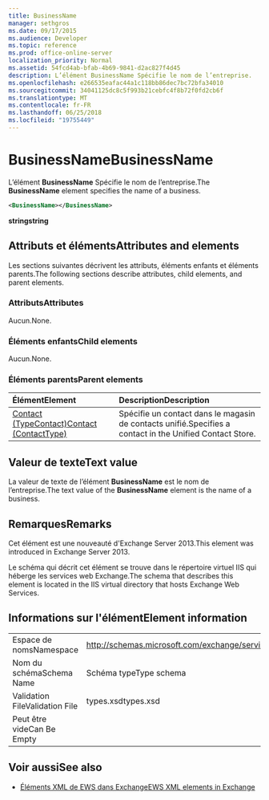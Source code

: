 ```yaml
---
title: BusinessName
manager: sethgros
ms.date: 09/17/2015
ms.audience: Developer
ms.topic: reference
ms.prod: office-online-server
localization_priority: Normal
ms.assetid: 54fcd4ab-bfab-4b69-9841-d2ac827f4d45
description: L’élément BusinessName Spécifie le nom de l’entreprise.
ms.openlocfilehash: e266535eafac44a1c118bb86dec7bc72bfa34010
ms.sourcegitcommit: 34041125dc8c5f993b21cebfc4f8b72f0fd2cb6f
ms.translationtype: MT
ms.contentlocale: fr-FR
ms.lasthandoff: 06/25/2018
ms.locfileid: "19755449"
---
```

# <a name="businessname"></a><span data-ttu-id="a3e76-103">BusinessName</span><span class="sxs-lookup"><span data-stu-id="a3e76-103">BusinessName</span></span>

<span data-ttu-id="a3e76-104">L’élément **BusinessName** Spécifie le nom de l’entreprise.</span><span class="sxs-lookup"><span data-stu-id="a3e76-104">The **BusinessName** element specifies the name of a business.</span></span> 
  
```XML
<BusinessName></BusinessName>
```

 <span data-ttu-id="a3e76-105">**string**</span><span class="sxs-lookup"><span data-stu-id="a3e76-105">**string**</span></span>
## <a name="attributes-and-elements"></a><span data-ttu-id="a3e76-106">Attributs et éléments</span><span class="sxs-lookup"><span data-stu-id="a3e76-106">Attributes and elements</span></span>

<span data-ttu-id="a3e76-107">Les sections suivantes décrivent les attributs, éléments enfants et éléments parents.</span><span class="sxs-lookup"><span data-stu-id="a3e76-107">The following sections describe attributes, child elements, and parent elements.</span></span>
  
### <a name="attributes"></a><span data-ttu-id="a3e76-108">Attributs</span><span class="sxs-lookup"><span data-stu-id="a3e76-108">Attributes</span></span>

<span data-ttu-id="a3e76-109">Aucun.</span><span class="sxs-lookup"><span data-stu-id="a3e76-109">None.</span></span>
  
### <a name="child-elements"></a><span data-ttu-id="a3e76-110">Éléments enfants</span><span class="sxs-lookup"><span data-stu-id="a3e76-110">Child elements</span></span>

<span data-ttu-id="a3e76-111">Aucun.</span><span class="sxs-lookup"><span data-stu-id="a3e76-111">None.</span></span>
  
### <a name="parent-elements"></a><span data-ttu-id="a3e76-112">Éléments parents</span><span class="sxs-lookup"><span data-stu-id="a3e76-112">Parent elements</span></span>

|<span data-ttu-id="a3e76-113">**Élément**</span><span class="sxs-lookup"><span data-stu-id="a3e76-113">**Element**</span></span>|<span data-ttu-id="a3e76-114">**Description**</span><span class="sxs-lookup"><span data-stu-id="a3e76-114">**Description**</span></span>|
|:-----|:-----|
|[<span data-ttu-id="a3e76-115">Contact (TypeContact)</span><span class="sxs-lookup"><span data-stu-id="a3e76-115">Contact (ContactType)</span></span>](contact-contacttype.md) <br/> |<span data-ttu-id="a3e76-116">Spécifie un contact dans le magasin de contacts unifié.</span><span class="sxs-lookup"><span data-stu-id="a3e76-116">Specifies a contact in the Unified Contact Store.</span></span>  <br/> |
   
## <a name="text-value"></a><span data-ttu-id="a3e76-117">Valeur de texte</span><span class="sxs-lookup"><span data-stu-id="a3e76-117">Text value</span></span>

<span data-ttu-id="a3e76-118">La valeur de texte de l’élément **BusinessName** est le nom de l’entreprise.</span><span class="sxs-lookup"><span data-stu-id="a3e76-118">The text value of the **BusinessName** element is the name of a business.</span></span> 
  
## <a name="remarks"></a><span data-ttu-id="a3e76-119">Remarques</span><span class="sxs-lookup"><span data-stu-id="a3e76-119">Remarks</span></span>

<span data-ttu-id="a3e76-120">Cet élément est une nouveauté d'Exchange Server 2013.</span><span class="sxs-lookup"><span data-stu-id="a3e76-120">This element was introduced in Exchange Server 2013.</span></span>
  
<span data-ttu-id="a3e76-121">Le schéma qui décrit cet élément se trouve dans le répertoire virtuel IIS qui héberge les services web Exchange.</span><span class="sxs-lookup"><span data-stu-id="a3e76-121">The schema that describes this element is located in the IIS virtual directory that hosts Exchange Web Services.</span></span>
  
## <a name="element-information"></a><span data-ttu-id="a3e76-122">Informations sur l'élément</span><span class="sxs-lookup"><span data-stu-id="a3e76-122">Element information</span></span>

|||
|:-----|:-----|
|<span data-ttu-id="a3e76-123">Espace de noms</span><span class="sxs-lookup"><span data-stu-id="a3e76-123">Namespace</span></span>  <br/> |http://schemas.microsoft.com/exchange/services/2006/types  <br/> |
|<span data-ttu-id="a3e76-124">Nom du schéma</span><span class="sxs-lookup"><span data-stu-id="a3e76-124">Schema Name</span></span>  <br/> |<span data-ttu-id="a3e76-125">Schéma type</span><span class="sxs-lookup"><span data-stu-id="a3e76-125">Type schema</span></span>  <br/> |
|<span data-ttu-id="a3e76-126">Validation File</span><span class="sxs-lookup"><span data-stu-id="a3e76-126">Validation File</span></span>  <br/> |<span data-ttu-id="a3e76-127">types.xsd</span><span class="sxs-lookup"><span data-stu-id="a3e76-127">types.xsd</span></span>  <br/> |
|<span data-ttu-id="a3e76-128">Peut être vide</span><span class="sxs-lookup"><span data-stu-id="a3e76-128">Can Be Empty</span></span>  <br/> ||
   
## <a name="see-also"></a><span data-ttu-id="a3e76-129">Voir aussi</span><span class="sxs-lookup"><span data-stu-id="a3e76-129">See also</span></span>



- [<span data-ttu-id="a3e76-130">Éléments XML de EWS dans Exchange</span><span class="sxs-lookup"><span data-stu-id="a3e76-130">EWS XML elements in Exchange</span></span>](ews-xml-elements-in-exchange.md)

